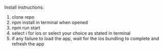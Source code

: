 Install instructions:
1. clone repo
2. npm install in terminal when opened
3. npm run start
4. select i for ios or select your choice as stated in terminal
5. if any failure to load the app, wait for the ios bundling to complete and refresh the app
